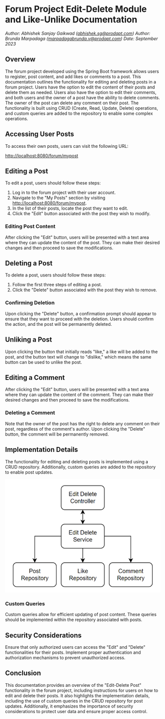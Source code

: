 # Forum Project Edit-Delete Module and Like-Unlike Documentation

*Author: Abhishek Sanjay Gaikwad (abhishek.sg@prodapt.com)*
*Author: Brunda Marpadaga (marpadagabrunda.v@prodapt.com)*
*Date: September 2023*

## Overview

The forum project developed using the Spring Boot framework allows users to register, post content, and add likes or comments to a post. This documentation outlines the functionality for editing and deleting posts in a forum project. Users have the option to edit the content of their posts and delete them as needed. Users also have the option to edit their comments, and both users and the owner of a post have the ability to delete comments. The owner of the post can delete any comment on their post. The functionality is built using CRUD (Create, Read, Update, Delete) operations, and custom queries are added to the repository to enable some complex operations.

## Accessing User Posts

To access their own posts, users can visit the following URL:

[http://localhost:8080/forum/mypost](http://localhost:8080/forum/mypost)

## Editing a Post

To edit a post, users should follow these steps:

1. Log in to the forum project with their user account.
2. Navigate to the "My Posts" section by visiting [http://localhost:8080/forum/mypost](http://localhost:8080/forum/mypost).
3. In the list of their posts, locate the post they want to edit.
4. Click the "Edit" button associated with the post they wish to modify.

### Editing Post Content

After clicking the "Edit" button, users will be presented with a text area where they can update the content of the post. They can make their desired changes and then proceed to save the modifications.

## Deleting a Post

To delete a post, users should follow these steps:

1. Follow the first three steps of editing a post.
2. Click the "Delete" button associated with the post they wish to remove.

### Confirming Deletion

Upon clicking the "Delete" button, a confirmation prompt should appear to ensure that they want to proceed with the deletion. Users should confirm the action, and the post will be permanently deleted.

## Unliking a Post

Upon clicking the button that initially reads "like," a like will be added to the post, and the button text will change to "dislike," which means the same button can be used to unlike the post.

## Editing a Comment

After clicking the "Edit" button, users will be presented with a text area where they can update the content of the comment. They can make their desired changes and then proceed to save the modifications.

### Deleting a Comment

Note that the owner of the post has the right to delete any comment on their post, regardless of the comment's author. Upon clicking the "Delete" button, the comment will be permanently removed.

## Implementation Details

The functionality for editing and deleting posts is implemented using a CRUD repository. Additionally, custom queries are added to the repository to enable post updates.

![Implementation Flow](https://raw.githubusercontent.com/Gaikwad-Abhishek/forum-project/main/implementationflow.png)

### Custom Queries

Custom queries allow for efficient updating of post content. These queries should be implemented within the repository associated with posts.

## Security Considerations

Ensure that only authorized users can access the "Edit" and "Delete" functionalities for their posts. Implement proper authentication and authorization mechanisms to prevent unauthorized access.

## Conclusion

This documentation provides an overview of the "Edit-Delete Post" functionality in the forum project, including instructions for users on how to edit and delete their posts. It also highlights the implementation details, including the use of custom queries in the CRUD repository for post updates. Additionally, it emphasizes the importance of security considerations to protect user data and ensure proper access control.
